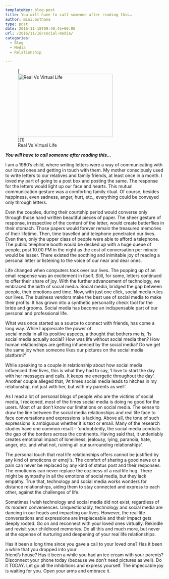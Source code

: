 ```yaml
---
templateKey: blog-post
title: You will have to call someone after reading this…
author: mini.asthana
type: post
date: 2016-11-18T09:40:45+00:00
url: /2016/11/18/social-media/
categories:
  - Blog
  - Media
  - Relationship

---
```

<figure id="attachment_653" aria-describedby="caption-attachment-653" style="width: 300px" class="wp-caption alignleft">[<img class="size-medium wp-image-653" src="https://i2.wp.com/ilaasthana.in/wp-content/uploads/2016/11/Real-Life-or-Virtual-Relationships-300x200.jpg?resize=300%2C200" alt="Real Vs Virtual Life" width="300" height="200" data-recalc-dims="1" />][1]<figcaption id="caption-attachment-653" class="wp-caption-text">Real Vs Virtual Life</figcaption></figure> 

<p style="text-align: left;">
  <em><strong>You will have to call someone after reading this…</strong></em>
</p>

<p style="text-align: left;">
  I am a 1980&#8217;s child, where writing letters were a way of communicating with our loved ones and getting in touch with them. My mother consciously used to write letters to our relatives and family friends, at least once in a month. I loved my part of going to a post box and posting the same. The response for the letters would light up our face and hearts. This mutual communication gesture was a comforting family ritual. Of course, besides happiness, even sadness, anger, hurt, etc., everything could be conveyed only through letters.
</p>

<p style="text-align: left;">
  Even the couples, during their courtship period would converse only through those hand written beautiful pieces of paper. The sheer gesture of response, irrespective of the content of the letter, would create butterflies in their stomach. Those papers would forever remain the treasured memories of their lifetime. Then, time travelled and telephone penetrated our lives. Even then, only the upper class of people were able to afford a telephone. The public telephone booth would be decked up with a huge queue of people, post 10.00 PM in the night as the cost of conversation per minute would be lesser. There existed the soothing and inimitable joy of reading a personal letter or listening to the voice of our near and dear ones.
</p>

<p style="text-align: left;">
  Life changed when computers took over our lives. The popping up of an email response was an excitement in itself. Still, for some, letters continued to offer their share of joy. With the further advancement of technology, we embraced the birth of social media. Social media, bridged the gap between people, their emotions and time. Now, with just one click, social media rules our lives. The business vendors make the best use of social media to make their profits. It has grown into a synthetic personality check tool for the bride and grooms. Social media has become an indispensable part of our personal and professional life.
</p>

<p style="text-align: left;">
  What was once started as a source to connect with friends, has come a long way. While I appreciate the power of<br /> social media in all its positive aspects, a thought that bothers me is, ‘Is social media actually social? How was life without social media then? How human relationships are getting influenced by the social media? Do we get the same joy when someone likes our pictures on the social media platform?’
</p>

<p style="text-align: left;">
  While speaking to a couple in relationship about how social media influenced their lives, this is what they had to say, ‘I love to start the day with her messages and calls. It keeps me energetic throughout the day’. Another couple alleged that, ‘At times social media leads to hitches in my relationship, not just with her, but with my parents as well’.
</p>

<p style="text-align: left;">
  As I read a lot of personal blogs of people who are the victims of social media, I reckoned, most of the times social media is doing no good for the users. Most of us don’t know our limitations on social media. The sense to draw the line between the social media relationships and real life face to face conversations and expressions is lacking. Above all, the tone of such expressions is ambiguous whether it is text or email. Many of the research studies have one common result – ‘undoubtedly, the social media conduits the gap of the borders across the continents. Having said that, it undeniably creates emotional impact of loneliness, jealousy, lying, paranoia, hate, anger, etc. and what not, ruining all our surrounding relationships’.
</p>

<p style="text-align: left;">
  The personal touch that real life relationships offers cannot be justified by any kind of emoticons or emoji’s. The comfort of sharing a good news or a pain can never be replaced by any kind of status post and their responses. The emoticons can never replace the coziness of a real life hug. There might be sympathy in all the emotions of social media, but they lack empathy. True that, technology and social media works wonders for distance relationships, aiding them to stay connected and express to each other, against the challenges of life.
</p>

<p style="text-align: left;">
  Sometimes I wish technology and social media did not exist, regardless of its modern conveniences. Unquestionably, technology and social media are dancing in our heads and impacting our lives. However, the real life conversations and expressions are irreplaceable and their impact gets deeply rooted. Go on and reconnect with your loved ones virtually. Rekindle and revisit your childhood memories. Do all this and much more, but never at the expense of nurturing and deepening of your real life relationships.
</p>

<p style="text-align: left;">
  Has it been a long time since you gave a call to your loved one? Has it been a while that you dropped into your<br /> friend’s house? Has it been a while you had an ice cream with your parents? Disconnect your phone today (because we don’t need pictures as well). Do it TODAY. Let go all the inhibitions and express yourself. The impeccable joy is waiting for you. Open your arms and embrace it.
</p>

 [1]: https://i0.wp.com/ilaasthana.in/wp-content/uploads/2016/11/Real-Life-or-Virtual-Relationships.jpg